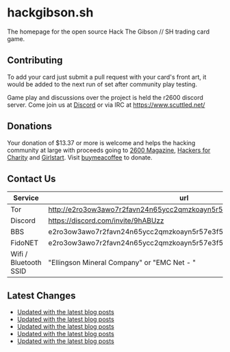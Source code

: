 # hackgibson.sh
The homepage for the open source Hack The Gibson // SH trading card game.


## Contributing

To add your card just submit a pull request with your card's front art, it would be added to the next run of set after community play testing.

Game play and discussions over the project is held the r2600 discord server. Come join us at [Discord](https://discord.com/invite/9hABUzz) or via IRC at https://www.scuttled.net/


## Donations

Your donation of $13.37 or more is welcome and helps the hacking community at large with proceeds going to [2600 Magazine](https://2600.com/), [Hackers for Charity](https://hackersforcharity.org) and [Girlstart](https://girlstart.org).  Visit [buymeacoffee](https://www.buymeacoffee.com/hackgibson.sh) to donate.


## Contact Us

Service | url
-|-
Tor | http://e2ro3ow3awo7r2favn24n65ycc2qmzkoayn5r57e3f56nvjwdcgg32ad.onion
Discord | https://discord.com/invite/9hABUzz
BBS | e2ro3ow3awo7r2favn24n65ycc2qmzkoayn5r57e3f56nvjwdcgg32ad.onion:23
FidoNET | e2ro3ow3awo7r2favn24n65ycc2qmzkoayn5r57e3f56nvjwdcgg32ad.onion:24554
Wifi / Bluetooth SSID | "Ellingson Mineral Company" or "EMC Net - <fidonet address>"

## Latest Changes
<!-- BLOG-POST-LIST:START -->
- [Updated with the latest blog posts](https://github.com/DFW2600/hackgibson.sh/commit/0d65d23c50ed194c8a7adf451abf33c9538ea3a2)
- [Updated with the latest blog posts](https://github.com/DFW2600/hackgibson.sh/commit/8a4e775b10cdea56c1829ef3c16b217e5eceb7f0)
- [Updated with the latest blog posts](https://github.com/DFW2600/hackgibson.sh/commit/47a314022d836d6fc7c8447babe1168160211c42)
- [Updated with the latest blog posts](https://github.com/DFW2600/hackgibson.sh/commit/01023004ae0ba5dc7596ad02360c000e51f5ac0c)
- [Updated with the latest blog posts](https://github.com/DFW2600/hackgibson.sh/commit/4b7b190cb0da5f155d3aae0d53a863cbf88f06f5)
<!-- BLOG-POST-LIST:END -->
